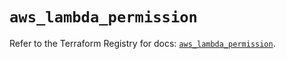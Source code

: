 # `aws_lambda_permission`

Refer to the Terraform Registry for docs: [`aws_lambda_permission`](https://registry.terraform.io/providers/hashicorp/aws/6.10.0/docs/resources/lambda_permission).

